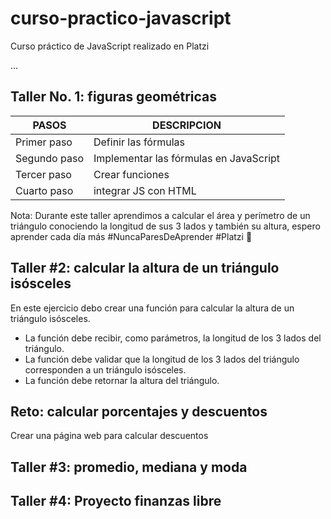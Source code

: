 # curso-practico-javascript
Curso práctico de JavaScript realizado en Platzi

...

## Taller No. 1: figuras geométricas

**PASOS**|**DESCRIPCION**
---------|---------------
Primer paso| Definir las fórmulas
Segundo paso|Implementar las fórmulas en JavaScript
Tercer paso|Crear funciones
Cuarto paso|integrar JS con HTML

Nota: Durante este taller aprendimos a calcular el área y perímetro de un triángulo conociendo la longitud de sus 3 lados y también su altura, espero aprender cada día más #NuncaParesDeAprender #Platzi 💚

## Taller #2: calcular la altura de un triángulo isósceles

En este ejercicio debo crear una función para calcular la altura de un triángulo isósceles.

- La función debe recibir, como parámetros, la longitud de los 3 lados del triángulo.
- La función debe validar que la longitud de los 3 lados del triángulo corresponden a un triángulo isósceles.
- La función debe retornar la altura del triángulo.

## Reto: calcular porcentajes y descuentos 

Crear una página web para calcular descuentos

## Taller #3: promedio, mediana y moda

## Taller #4: Proyecto finanzas libre






